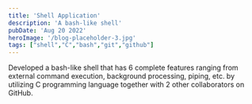 ```yaml
---
title: 'Shell Application'
description: 'A bash-like shell'
pubDate: 'Aug 20 2022'
heroImage: '/blog-placeholder-3.jpg'
tags: ["shell","C","bash","git","github"]
---
```


Developed a bash-like shell that has 6 complete features ranging from external command execution, background processing, piping, etc. by utilizing C programming language together with 2 other collaborators on GitHub.
